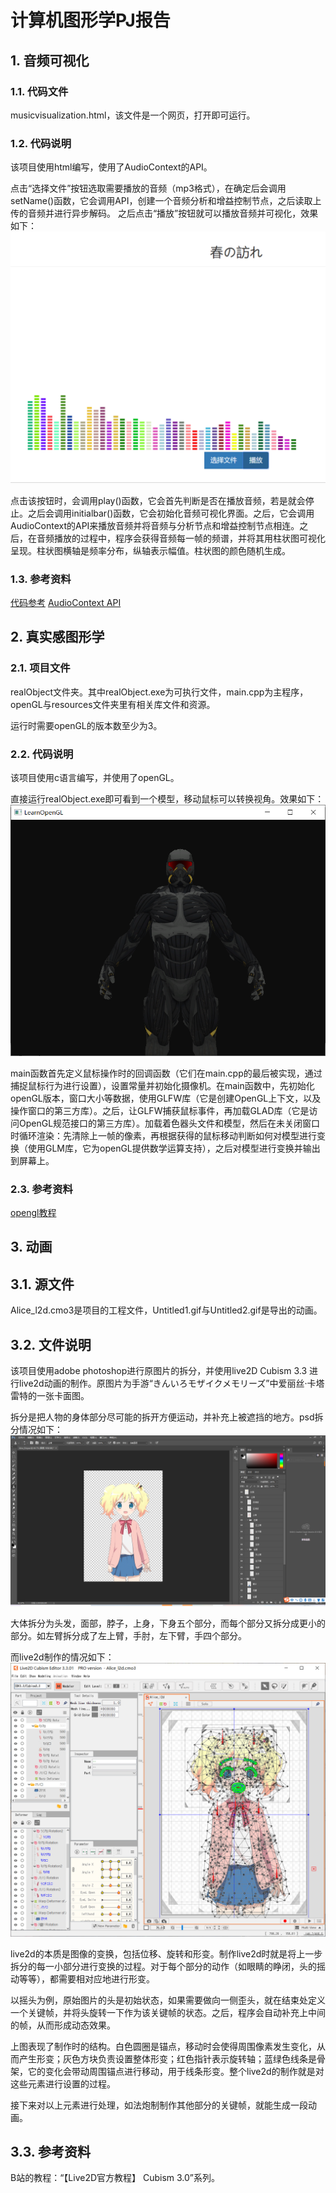 # 计算机图形学PJ报告
## 1. 音频可视化
### 1.1. 代码文件
musicvisualization.html，该文件是一个网页，打开即可运行。
### 1.2. 代码说明
该项目使用html编写，使用了AudioContext的API。

点击“选择文件”按钮选取需要播放的音频（mp3格式），在确定后会调用setName()函数，它会调用API，创建一个音频分析和增益控制节点，之后读取上传的音频并进行异步解码。
之后点击“播放”按钮就可以播放音频并可视化，效果如下：
![PJ1效果](PJ1.png)

点击该按钮时，会调用play()函数，它会首先判断是否在播放音频，若是就会停止。之后会调用initialbar()函数，它会初始化音频可视化界面。之后，它会调用AudioContext的API来播放音频并将音频与分析节点和增益控制节点相连。之后，在音频播放的过程中，程序会获得音频每一帧的频谱，并将其用柱状图可视化呈现。柱状图横轴是频率分布，纵轴表示幅值。柱状图的颜色随机生成。
### 1.3. 参考资料
[代码参考](https://github.com/whxaxes/canvas-test/tree/gh-pages/src/Funny-demo/musicPlayer)
[AudioContext API](https://developer.mozilla.org/zh-CN/docs/Web/API/AudioContext)
## 2. 真实感图形学
### 2.1. 项目文件
realObject文件夹。其中realObject.exe为可执行文件，main.cpp为主程序，openGL与resources文件夹里有相关库文件和资源。

运行时需要openGL的版本数至少为3。
### 2.2. 代码说明
该项目使用c语言编写，并使用了openGL。

直接运行realObject.exe即可看到一个模型，移动鼠标可以转换视角。效果如下：
![PJ2效果](PJ2.png)

main函数首先定义鼠标操作时的回调函数（它们在main.cpp的最后被实现，通过捕捉鼠标行为进行设置），设置常量并初始化摄像机。在main函数中，先初始化openGL版本，窗口大小等数据，使用GLFW库（它是创建OpenGL上下文，以及操作窗口的第三方库）。之后，让GLFW捕获鼠标事件，再加载GLAD库（它是访问OpenGL规范接口的第三方库）。加载着色器头文件和模型，然后在未关闭窗口时循环渲染：先清除上一帧的像素，再根据获得的鼠标移动判断如何对模型进行变换（使用GLM库，它为openGL提供数学运算支持），之后对模型进行变换并输出到屏幕上。
### 2.3. 参考资料
[opengl教程](https://learnopengl-cn.github.io/)
## 3. 动画
## 3.1. 源文件
Alice_l2d.cmo3是项目的工程文件，Untitled1.gif与Untitled2.gif是导出的动画。
## 3.2. 文件说明
该项目使用adobe photoshop进行原图片的拆分，并使用live2D Cubism 3.3 进行live2d动画的制作。原图片为手游“きんいろモザイクメモリーズ”中爱丽丝·卡塔雷特的一张卡面图。

拆分是把人物的身体部分尽可能的拆开方便运动，并补充上被遮挡的地方。psd拆分情况如下：
![拆分](PJ3_1.png)

大体拆分为头发，面部，脖子，上身，下身五个部分，而每个部分又拆分成更小的部分。如左臂拆分成了左上臂，手肘，左下臂，手四个部分。

而live2d制作的情况如下：
![live2d制作](PJ3_2.png)

live2d的本质是图像的变换，包括位移、旋转和形变。制作live2d时就是将上一步拆分的每一小部分进行变换的过程。对于每个部分的动作（如眼睛的睁闭，头的摇动等等），都需要相对应地进行形变。

以摇头为例，原始图片的头是初始状态，如果需要做向一侧歪头，就在结束处定义一个关键帧，并将头旋转一下作为该关键帧的状态。之后，程序会自动补充上中间的帧，从而形成动态效果。

上图表现了制作时的结构。白色圆圈是锚点，移动时会使得周围像素发生变化，从而产生形变；灰色方块负责设置整体形变；红色指针表示旋转轴；蓝绿色线条是骨架，它的变化会带动周围锚点进行移动，用于线条形变。整个live2d的制作就是对这些元素进行设置的过程。

接下来对以上元素进行处理，如法炮制制作其他部分的关键帧，就能生成一段动画。
## 3.3. 参考资料
B站的教程：“【Live2D官方教程】 Cubism 3.0”系列。